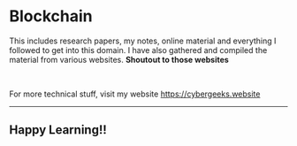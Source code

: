 # Blockchain
This includes research papers, my notes, online material and everything I followed to get into this domain.
I have also gathered and compiled the material from various websites. **Shoutout to those websites**

<br>

For more technical stuff, visit my website <a href="https://cybergeeks.website">https://cybergeeks.website</a>

---

## Happy Learning!!
